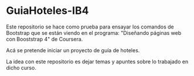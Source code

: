 # GuiaHoteles-IB4
Este repositorio se hace como prueba para ensayar los comandos de Bootstrap que se están viendo en el programa: "Diseñando páginas web con Booststrap 4" de Coursera.

Acá se pretende iniciar un proyecto de guía de hoteles.

La idea con este repositorio es dejar temas y apuntes sobre lo trabajado en dicho curso.
